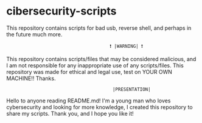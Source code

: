 # cibersecurity-scripts
 This repository contains scripts for bad usb, reverse shell, and perhaps in the future much more.

                                          ❗ |WARNING| ❗
                                           
This repository contains scripts/files that may be considered malicious, and I am not responsible for any inappropriate use of any scripts/files. This repository was made for ethical and legal use, test on YOUR OWN MACHINE!! Thanks.

                                           |PRESENTATION|

Hello to anyone reading README.md! I'm a young man who loves cybersecurity and looking for more knowledge, I created this repository to share my scripts. Thank you, and I hope you like it!
